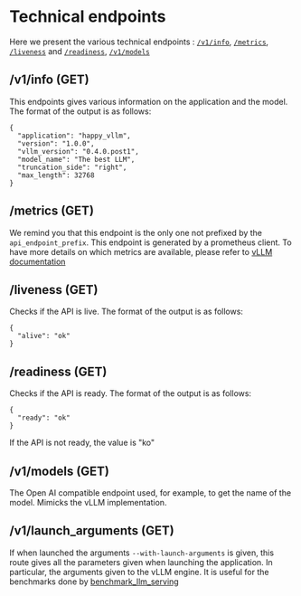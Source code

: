# Technical endpoints

Here we present the various technical endpoints : [`/v1/info`](#v1info-get), [`/metrics`](#metrics-get), [`/liveness`](#liveness-get) and  [`/readiness`](#readiness-get), [`/v1/models`](#v1models-get)

## /v1/info (GET)

This endpoints gives various information on the application and the model. The format of the output is as follows:

```
{
  "application": "happy_vllm",
  "version": "1.0.0",
  "vllm_version": "0.4.0.post1",
  "model_name": "The best LLM",
  "truncation_side": "right",
  "max_length": 32768
}
```

## /metrics (GET)

We remind you that this endpoint is the only one not prefixed by the `api_endpoint_prefix`. This endpoint is generated by a prometheus client. To have more details on which metrics are available, please refer to [vLLM documentation](https://docs.vllm.ai/en/latest/serving/metrics.html)

## /liveness (GET)

Checks if the API is live. The format of the output is as follows:

```
{
  "alive": "ok"
}
```

## /readiness (GET)

Checks if the API is ready. The format of the output is as follows:

```
{
  "ready": "ok"
}
```

If the API is not ready, the value is "ko"

## /v1/models (GET)

The Open AI compatible endpoint used, for example, to get the name of the model. Mimicks the vLLM implementation. 

## /v1/launch_arguments (GET)

If when launched the arguments `--with-launch-arguments` is given, this route gives all the parameters given when launching the application. In particular, the arguments given to the vLLM engine. It is useful for the benchmarks done by [benchmark_llm_serving](https://github.com/France-Travail/benchmark_llm_serving)